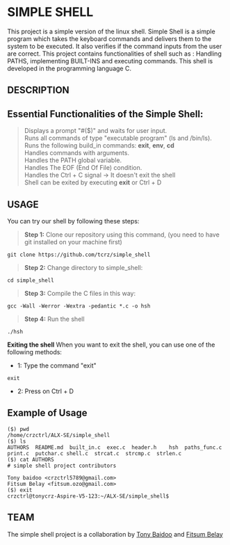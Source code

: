 # SIMPLE SHELL #
This project is a simple version of the linux shell. Simple Shell is a simple program which takes the keyboard commands and delivers them to the system to be executed. It also verifies if the command inputs from the user are correct. This project contains functionalities of shell such as : Handling PATHS, implementing BUILT-INS and executing commands. This shell is developed in the programming language C.

## DESCRIPTION ##
## Essential Functionalities of the Simple Shell:
> Displays a prompt "#($)" and waits for user input.\
> Runs all commands of type "executable program" (ls and /bin/ls).\
> Runs the following build_in commands: **exit**, **env**, **cd**\
> Handles commands with arguments.\
> Handles the PATH global variable.\
> Handles The EOF (End Of File) condition.\
> Handles the Ctrl + C signal -> It doesn't exit the shell  
> Shell can be exited by executing **exit** or Ctrl + D

## USAGE
You can try our shell by following these steps:
> **Step 1:** Clone our repository using this command, (you need to have git installed on your machine first)
````
git clone https://github.com/tcrz/simple_shell
````
> **Step 2:** Change directory to simple_shell:
````
cd simple_shell
````
> **Step 3:** Compile the C files in this way:
````
gcc -Wall -Werror -Wextra -pedantic *.c -o hsh
````
> **Step 4:** Run the shell
````
./hsh
````
**Exiting the shell**
When you want to exit the shell, you can use one of the following methods:
- 1: Type the command "exit"
````
exit
````
- 2: Press on Ctrl + D

## Example of Usage
```
($) pwd
/home/crzctrl/ALX-SE/simple_shell
($) ls
AUTHORS  README.md  built_in.c	exec.c  header.h	hsh  paths_func.c  print.c  putchar.c shell.c  strcat.c  strcmp.c  strlen.c
($) cat AUTHORS
# simple shell project contributors

Tony baidoo <crzctrl5789@gmail.com>
Fitsum Belay <fitsum.ozo@gmail.com>
($) exit
crzctrl@tonycrz-Aspire-V5-123:~/ALX-SE/simple_shell$ 
```

## TEAM
The simple shell project is a collaboration by [Tony Baidoo](https://github.com/tcrz) and [Fitsum Belay](https://github.com/f-i-t-s-u-m)
